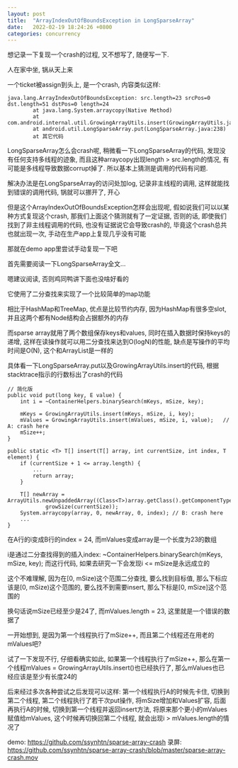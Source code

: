 ```yaml
---
layout: post
title:  "ArrayIndexOutOfBoundsException in LongSparseArray"
date:   2022-02-19 18:24:26 +0800
categories: concurrency
---
```


想记录一下复现一个crash的过程, 又不想写了, 随便写一下.

人在家中坐, 锅从天上来

一个ticket被assign到头上, 是一个crash, 内容类似这样:

```
java.lang.ArrayIndexOutOfBoundsException: src.length=23 srcPos=0 dst.length=51 dstPos=0 length=24
        at java.lang.System.arraycopy(Native Method)
        at com.android.internal.util.GrowingArrayUtils.insert(GrowingArrayUtils.java:142)
        at android.util.LongSparseArray.put(LongSparseArray.java:238)
        at 其它代码
```

LongSparseArray怎么会crash呢, 稍微看一下LongSparseArray的代码, 发现没有任何支持多线程的迹象, 而且这种arraycopy出现length > src.length的情况, 有可能是多线程导致数据corrupt掉了. 所以基本上猜测是调用的代码有问题.

解决办法是在LongSparseArray的访问处加log, 记录非主线程的调用, 这样就能找到错误的调用代码, 锅就可以挪开了, 开心

但是这个ArrayIndexOutOfBoundsException怎样会出现呢, 假如说我们可以以某种方式复现这个crash, 那我们上面这个猜测就有了一定证据, 否则的话, 即使我们找到了非主线程调用的代码, 
也没有证据说它会导致crash的, 毕竟这个crash总共也就出现一次, 手动在生产app上复现几乎没有可能

那就在demo app里尝试手动复现一下吧

首先需要阅读一下LongSparseArray全文...
 
嗯建议阅读, 否则鸡同鸭讲下面也没啥好看的

它使用了二分查找来实现了一个比较简单的map功能

相比于HashMap和TreeMap, 优点是比较节约内存, 因为HashMap有很多空slot, 并且这两个都有Node结构会占据额外的内存

而sparse array就用了两个数组保存keys和values, 同时在插入数据时保持keys的递增, 这样在读操作就可以用二分查找来达到O(logN)的性能, 缺点是写操作的平均时间是O(N), 这个和ArrayList是一样的

具体看一下LongSparseArray.put以及GrowingArrayUtils.insert的代码, 根据stacktrace指示的行数标出了crash的代码

```
// 简化版
public void put(long key, E value) {
    int i = ~ContainerHelpers.binarySearch(mKeys, mSize, key);

    mKeys = GrowingArrayUtils.insert(mKeys, mSize, i, key);
    mValues = GrowingArrayUtils.insert(mValues, mSize, i, value);   // A: crash here
    mSize++;
}
```

```
public static <T> T[] insert(T[] array, int currentSize, int index, T element) {
    if (currentSize + 1 <= array.length) {
        ...
        return array;
    }

    T[] newArray = ArrayUtils.newUnpaddedArray((Class<T>)array.getClass().getComponentType(),
            growSize(currentSize));
    System.arraycopy(array, 0, newArray, 0, index); // B: crash here
    ...
}
```

在A行的i变成B行的index = 24, 而mValues变成array是一个长度为23的数组

i是通过二分查找得到的插入index: ~ContainerHelpers.binarySearch(mKeys, mSize, key); 而这行代码, 如果去研究一下会发现i <= mSize是永远成立的

这个不难理解, 因为在[0, mSize)这个范围二分查找, 要么找到目标值, 那么下标应该是[0, mSize)这个范围的, 要么找不到需要insert, 那么下标是[0, mSize]这个范围的

换句话说mSize已经至少是24了, 而mValues.length = 23, 这里就是一个错误的数据了

一开始想到, 是因为第一个线程执行了mSize++, 而且第二个线程还在用老的mValues吧?

试了一下发现不行, 仔细看确实如此, 如果第一个线程执行了mSize++, 那么在第一个线程mValues = GrowingArrayUtils.insert()也已经执行了, 那么mValues也已经应该是至少有长度24的

后来经过多次各种尝试之后发现可以这样: 第一个线程执行A的时候先卡住, 切换到第二个线程, 第二个线程执行了若干次put操作, 将mSize增加和Values扩容, 后面再执行A的时候, 切换到第一个线程并返回insert方法, 将原来那个更小的mValues赋值给mValues, 这个时候再切换回第二个线程, 就会出现i > mValues.length的情况了

demo: https://github.com/ssynhtn/sparse-array-crash
录屏: https://github.com/ssynhtn/sparse-array-crash/blob/master/sparse-array-crash.mov